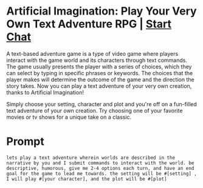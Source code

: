 

# Artificial Imagination: Play Your Very Own Text Adventure RPG | [Start Chat](https://gptcall.net/chat.html?data=%7B%22contact%22%3A%7B%22id%22%3A%225c96e68c-2e82-4111-a57a-ac3dc61d88ef%22%2C%22flow%22%3Atrue%7D%7D)
A text-based adventure game is a type of video game where players interact with the game world and its characters through text commands. The game usually presents the player with a series of choices, which they can select by typing in specific phrases or keywords. The choices that the player makes will determine the outcome of the game and the direction the story takes. Now you can play a text adventure of your very own creation, thanks to Artificial Imagination!



Simply choose your setting, character and plot and you're off on a fun-filled text adventure of your own creation. Try choosing one of your favorite movies or tv shows for a unique take on a classic.

# Prompt

```
lets play a text adventure wherein worlds are described in the narrative by you and I submit commands to interact with the world. be descriptive, humorous, give me 2-4 options each turn, and have an end goal for the game to lead me towards. the setting will be #[setting] , I will play #[your character], and the plot will be #[plot]
```





